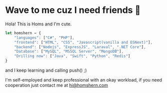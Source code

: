 # Wave to me cuz I need friends 👋

Hola! This is Homs and I'm cute.

```javascript
let homshern = {
    "languages": ["C#", "PHP"],
    "frontend": ["HTML", "CSS", "Javascript(vanilla and ESNext)"],
    "backend": ["Nodejs", "ExpressJS", "Laraval", ".NET Core"],
    "Database": ["MySQL", "MSSQL Server", "MongoDB"],
    "Drilling now": ["Java", "Swift", "Python", "Redis"]
}
```

and I keep learning and calling push() ;)

I'm self-employed and keep professional with an okay workload, if you need cooperation just contact me at hi@homshern.com